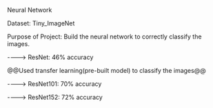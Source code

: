 Neural Network


Dataset: Tiny_ImageNet


Purpose of Project: Build the neural network to correctly classify the images.

----> ResNet: 46% accuracy


@@Used transfer learning(pre-built model) to classify the images@@

----> ResNet101: 70% accuracy

----> ResNet152: 72% accuracy
